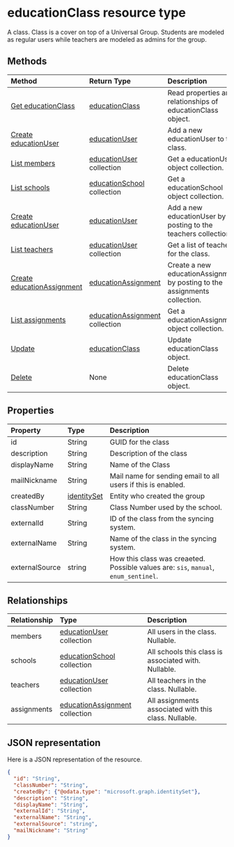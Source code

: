 # educationClass resource type

A class.  Class is a cover on top of a Universal Group.  Students are modeled as regular users while teachers are modeled as admins for the group.  


## Methods

| Method		   | Return Type	|Description|
|:---------------|:--------|:----------|
|[Get educationClass](../api/educationclass_get.md) | [educationClass](educationclass.md) |Read properties and relationships of educationClass object.|
|[Create educationUser](../api/educationclass_post_members.md) |[educationUser](educationuser.md)| Add a new educationUser to the class.|
|[List members](../api/educationclass_list_members.md) |[educationUser](educationuser.md) collection| Get a educationUser object collection.|
|[List schools](../api/educationclass_list_schools.md) |[educationSchool](educationschool.md) collection| Get a educationSchool object collection.|
|[Create educationUser](../api/educationclass_post_teachers.md) |[educationUser](educationuser.md)| Add a new educationUser by posting to the teachers collection.|
|[List teachers](../api/educationclass_list_teachers.md) |[educationUser](educationuser.md) collection| Get a list of teachers for the class.|
|[Create educationAssignment](../../Assignments/api/educationclass_post_assignments.md) |[educationAssignment](../../Assignments/resources/educationassignment.md)| Create a new educationAssignment by posting to the assignments collection.|
|[List assignments](../../Assignments/api/educationclass_list_assignments.md) |[educationAssignment](../../Assignments/resources/educationassignment.md) collection| Get a educationAssignment object collection.|
|[Update](../api/educationclass_update.md) | [educationClass](educationclass.md)	|Update educationClass object. |
|[Delete](../api/educationclass_delete.md) | None |Delete educationClass object. |

## Properties
| Property	   | Type	|Description|
|:---------------|:--------|:----------|
|id| String| GUID for the class|
|description|String| Description of the class|
|displayName|String| Name of the Class|
|mailNickname|String| Mail name for sending email to all users if this is enabled. |
|createdBy|[identitySet](identityset.md)| Entity who created the group |
|classNumber|String| Class Number used by the school.|
|externalId|String| ID of the class from the syncing system. |
|externalName|String|Name of the class in the syncing system.|
|externalSource|string| How this class was creaeted.  Possible values are: `sis`, `manual`, `enum_sentinel`.|


## Relationships
| Relationship | Type	|Description|
|:---------------|:--------|:----------|
|members|[educationUser](educationuser.md) collection| All users in the class. Nullable.|
|schools|[educationSchool](educationschool.md) collection| All schools this class is associated with. Nullable.|
|teachers|[educationUser](educationuser.md) collection|  All teachers in the class.  Nullable.|
|assignments|[educationAssignment](../../Assignments/resources/educationassignment.md) collection| All assignments associated with this class. Nullable.|

## JSON representation

Here is a JSON representation of the resource.

<!-- {
  "blockType": "resource",
  "optionalProperties": [

  ],
  "@odata.type": "microsoft.graph.educationClass"
}-->

```json
{
  "id": "String",
  "classNumber": "String",
  "createdBy": {"@odata.type": "microsoft.graph.identitySet"},
  "description": "String",
  "displayName": "String",
  "externalId": "String",
  "externalName": "String",
  "externalSource": "string",
  "mailNickname": "String"
}

```

<!-- uuid: 8fcb5dbc-d5aa-4681-8e31-b001d5168d79
2015-10-25 14:57:30 UTC -->
<!-- {
  "type": "#page.annotation",
  "description": "educationClass resource",
  "keywords": "",
  "section": "documentation",
  "tocPath": ""
}-->